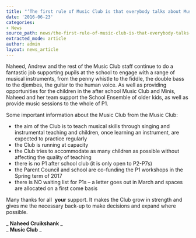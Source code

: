 ```yaml
---
title: "‘The first rule of Music Club is that everybody talks about Music Club!’"
date: '2016-06-23'
categories:
- News
source_path: news/the-first-rule-of-music-club-is-that-everybody-talks-about-music-club/index.html
extracted_mode: article
author: admin
layout: news_article
---
```

Naheed, Andrew and the rest of the Music Club staff continue to do a fantastic job supporting pupils at the school to engage with a range of musical instruments, from the penny whistle to the fiddle, the double bass to the djembes, the guitar to the human voice. As well as providing opportunities for the children in the after school Music Club and Minis, Naheed and her team support the School Ensemble of older kids, as well as provide music sessions to the whole of P1.

Some important information about the Music Club from the Music Club:

- the aim of the Club is to teach musical skills through singing and instrumental teaching and children, once learning an instrument, are expected to practice regularly
- the Club is running at capacity
- the Club tries to accommodate as many children as possible without affecting the quality of teaching
- there is no P1 after school club (it is only open to P2-P7s)
- the Parent Council and school are co-funding the P1 workshops in the Spring term of 2017
- there is NO waiting list for P1s – a letter goes out in March and spaces are allocated on a first come basis

Many thanks for all&nbsp; **your** support. It makes the Club grow in strength and gives me the necessary back-up to make decisions and expand where possible.

_ **Naheed Cruikshank** _  
_ **Music Club** _
